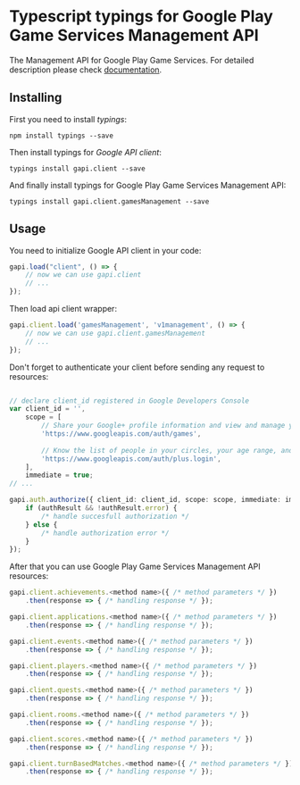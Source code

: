 # Typescript typings for Google Play Game Services Management API
The Management API for Google Play Game Services.
For detailed description please check [documentation](https://developers.google.com/games/services).

## Installing

First you need to install *typings*:
```
npm install typings --save 
```

Then install typings for *Google API client*:
```
typings install gapi.client --save 
```

And finally install typings for Google Play Game Services Management API:
```
typings install gapi.client.gamesManagement --save 
```

## Usage

You need to initialize Google API client in your code:
```typescript
gapi.load("client", () => { 
    // now we can use gapi.client
    // ... 
});
```

Then load api client wrapper:
```typescript
gapi.client.load('gamesManagement', 'v1management', () => {
    // now we can use gapi.client.gamesManagement
    // ... 
});
```

Don't forget to authenticate your client before sending any request to resources:
```typescript

// declare client_id registered in Google Developers Console
var client_id = '',
    scope = [     
        // Share your Google+ profile information and view and manage your game activity
        'https://www.googleapis.com/auth/games',
    
        // Know the list of people in your circles, your age range, and language
        'https://www.googleapis.com/auth/plus.login',
    ],
    immediate = true;
// ...

gapi.auth.authorize({ client_id: client_id, scope: scope, immediate: immediate }, authResult => {
    if (authResult && !authResult.error) {
        /* handle succesfull authorization */
    } else {
        /* handle authorization error */
    }
});            
```

After that you can use Google Play Game Services Management API resources:

```typescript
gapi.client.achievements.<method name>({ /* method parameters */ })
    .then(response => { /* handling response */ });

gapi.client.applications.<method name>({ /* method parameters */ })
    .then(response => { /* handling response */ });

gapi.client.events.<method name>({ /* method parameters */ })
    .then(response => { /* handling response */ });

gapi.client.players.<method name>({ /* method parameters */ })
    .then(response => { /* handling response */ });

gapi.client.quests.<method name>({ /* method parameters */ })
    .then(response => { /* handling response */ });

gapi.client.rooms.<method name>({ /* method parameters */ })
    .then(response => { /* handling response */ });

gapi.client.scores.<method name>({ /* method parameters */ })
    .then(response => { /* handling response */ });

gapi.client.turnBasedMatches.<method name>({ /* method parameters */ })
    .then(response => { /* handling response */ });
```